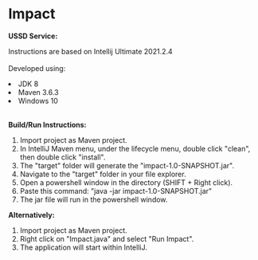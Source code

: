 # Impact

<b>USSD Service:</b>

Instructions are based on Intellij Ultimate 2021.2.4 <br/><br/>
Developed using:
<li>JDK 8</li>
<li>Maven 3.6.3</li>
<li>Windows 10</li><br/>

<b>Build/Run Instructions:</b>
1. Import project as Maven project.
2. In IntelliJ Maven menu, under the lifecycle menu, double click "clean", then double click "install".
3. The "target" folder will generate the "impact-1.0-SNAPSHOT.jar".
4. Navigate to the "target" folder in your file explorer.
5. Open a powershell window in the directory (SHIFT + Right click).
6. Paste this command: "java -jar impact-1.0-SNAPSHOT.jar"
7. The jar file will run in the powershell window.

<b>Alternatively:</b>
1. Import project as Maven project.
2. Right click on "Impact.java" and select "Run Impact".
3. The application will start within IntelliJ.
